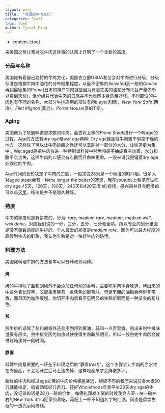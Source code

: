 ```yaml
---
layout: post
title:	"美国的牛肉文化"
categories: Stuff
tags: food
author: Tyrael_Ming
---
```


* content
{:toc}

来美国之后让我对吃牛肉这件事的认知上升到了一个全新的高度。

### 分级与名称

美国佬有着自己独特的牛肉文化，美国农业部USDA甚至会对牛肉进行分级，分级标准是根据牛肉中油花的分布密集程度，从最不密集的*Selected*到一般的*Choice*再到最密集的*Prime*(日本的神户牛肉就是因为有着完美的油花分布而且产量少所以卖到天价)，但分级只代表牛肉的口感并不代表肉本身质量好坏。不同部位的牛肉也有不同的名称，大部分牛排店用的部位有*Rib eye*(肉眼)，*New York Strip*(西冷)，*Filet Mignon*(菲力)，*Porter House*(厚的T骨)。

### Aging

美国佬为了吃到味道更浓郁的牛肉，会去将上等的*Prime Steak*进行一个叫*age*的过程。Age的方法有*dry age*和*wet age*两种: Dry age就是将牛肉置于阴凉干燥的地方，这样除了可以让牛肉排酸之外还可以去除掉一部分的水分，让味道更为集中；Wet aged是把牛肉放进一种特制塑料袋中然后将袋子抽成真空放置，水分和酸不会流失，这样牛肉的口感会有点酸而且血味更重。一般来说我更偏爱dry age处理过的牛肉。

Age时间的长短决定了牛肉的口感，一般来说28天是一个标准的时间限。很多人对aged steak会有一种the longer the better的迷思，我在youtube上看见有试吃dry age 45天，120天，180天，240天和420天(!!!)的视频，感兴趣并且会翻墙的可以点[这里](https://www.youtube.com/watch?v=JeWauZQcv2U)，结论是并不是越久越好。

### 熟度

牛肉的熟度也是有讲究的，分为: *rare*, *medium rare*, *medium*, *medium well*, *well done*。对应我们说的一分，三分，五分，七分和全熟，所以专业的划分里面是没有偶数熟度的牛排的。个人最爱的熟度是*medium rare*，因为可以最大程度的品尝到牛肉的鲜甜，我认为全熟是对一块好牛肉的玷污。

### 料理方法

美国佬料理牛排的方法基本可以分烤和煎两种。

#### 烤

烤的牛排除了盐和胡椒外不会添加任何别的香料，主要吃牛肉本身味道，烤出来的牛排外表比较黑，吃起来表层有一点焦焦的碳苦味，但是里面的油脂会烤得非常香，而且因为加热缓慢，你切开牛肉后看不见明显的生熟断层而是一种渐变的粉红色。

#### 煎

煎牛排的话除了盐和胡椒外还会用到用到黄油，蒜和一点百里香。煎出来的牛排味道很有层次。煎牛排会因为加热过快使得生熟断层明显，所以一般煎完牛肉后会放进烤箱里烤一段时间。

#### 静置

料理牛肉最重要的一环在于料理之后的“静置(*rest*)”，这个步骤会让牛肉的血水锁在肉里面，不会切开之后马上流失掉，这样吃起来才会鲜嫩多汁。

新鲜的牛肉和经过age处理的牛肉价格相差甚远，根据不同的餐厅来说前者大概50刀就能搞定，后者动辄好几百刀。还好Wholefoods有卖平价28天dry age的牛肉，没记错的话是28刀一磅的价格。每俩礼拜发工资的时候我会去买一块一磅左右的New York Strip回家煎着吃，再配上一杯不知道名字的红酒，简直是留学生涯的一道亮丽风景线。